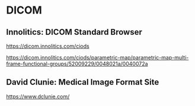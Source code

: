 # DICOM

## Innolitics: DICOM Standard Browser

https://dicom.innolitics.com/ciods

https://dicom.innolitics.com/ciods/parametric-map/parametric-map-multi-frame-functional-groups/52009229/0048021a/0040072a

## David Clunie: Medical Image Format Site

https://www.dclunie.com/
